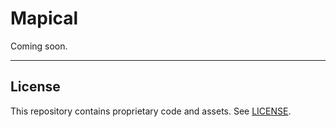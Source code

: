 # Mapical
Coming soon.

---

## License

This repository contains proprietary code and assets. See [LICENSE](LICENSE.md).
